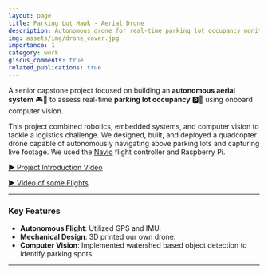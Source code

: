 ```yaml
---
layout: page
title: Parking Lot Hawk - Aerial Drone
description: Autonomous drone for real-time parking lot occupancy monitoring
img: assets/img/drone_cover.jpg
importance: 1
category: work
giscus_comments: true
related_publications: true
---
```


A senior capstone project focused on building an **autonomous aerial system** 🎮🚁 to assess real-time **parking lot occupancy** 🅿️🚗 using onboard computer vision.

This project combined robotics, embedded systems, and computer vision to tackle a logistics challenge. We designed, built, and deployed a quadcopter drone capable of autonomously navigating above parking lots and capturing live footage. We used the [Navio](https://navio2.hipi.io/) flight controller and Raspberry Pi.

[▶️ Project Introduction Video](https://drive.google.com/file/d/125z5QsjDenNSf7ONLg8X_LwHTOxepNVv/view)


[▶️ Video of some Flights](https://drive.google.com/file/d/1LZQAro9_hXTYOwsYOcyUB3mQb_-J1z-u/view)

---

### Key Features
- **Autonomous Flight**: Utilized GPS and IMU.
- **Mechanical Design**: 3D printed our own drone.
- **Computer Vision**: Implemented watershed based object detection to identify parking spots.


---
